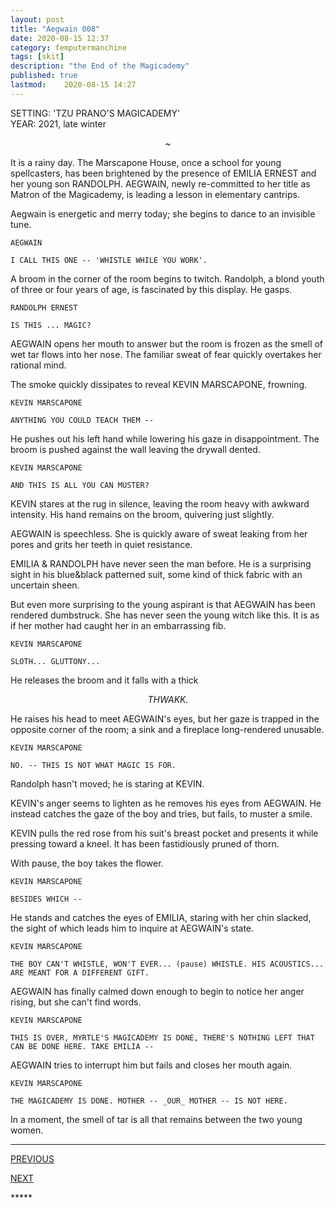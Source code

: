 ```yaml
---
layout: post
title: "Aegwain 008"
date: 2020-08-15 12:37
category: femputermanchine
tags: [skit]
description: "the End of the Magicademy"
published: true
lastmod:	2020-08-15 14:27
---
```

[//]: # ( 8/15/20  -added)

SETTING: 'TZU PRANO'S MAGICADEMY'<br/>
YEAR: 2021, late winter

<center>~</center>

It is a rainy day. The Marscapone House, once a school for young spellcasters, has been brightened by the presence of EMILIA ERNEST and her young son RANDOLPH. AEGWAIN, newly re-committed to her title as Matron of the Magicademy, is leading a lesson in elementary cantrips.

Aegwain is energetic and merry today; she begins to dance to an invisible tune. 

```
AEGWAIN 

I CALL THIS ONE -- 'WHISTLE WHILE YOU WORK'.
```

A broom in the corner of the room begins to twitch. Randolph, a blond youth of three or four years of age, is fascinated by this display. He gasps.

```
RANDOLPH ERNEST 

IS THIS ... MAGIC? 
```

AEGWAIN opens her mouth to answer but the room is frozen as the smell of wet tar flows into her nose. The familiar sweat of fear quickly overtakes her rational mind. 

The smoke quickly dissipates to reveal KEVIN MARSCAPONE, frowning.

```
KEVIN MARSCAPONE

ANYTHING YOU COULD TEACH THEM -- 
```

He pushes out his left hand while lowering his gaze in disappointment. The broom is pushed against the wall leaving the drywall dented.

```
KEVIN MARSCAPONE 

AND THIS IS ALL YOU CAN MUSTER? 
```

KEVIN stares at the rug in silence, leaving the room heavy with awkward intensity. His hand remains on the broom, quivering just slightly.

AEGWAIN is speechless. She is quickly aware of sweat leaking from her pores and grits her teeth in quiet resistance. 

EMILIA & RANDOLPH have never seen the man before. He is a surprising sight in his blue&black patterned suit, some kind of thick fabric with an uncertain sheen. 

But even more surprising to the young aspirant is that AEGWAIN has been rendered dumbstruck. She has never seen the young witch like this. It is as if her mother had caught her in an embarrassing fib. 

```
KEVIN MARSCAPONE 

SLOTH... GLUTTONY... 
```

He releases the broom and it falls with a thick 

<center><i>THWAKK.</i></center>

He raises his head to meet AEGWAIN's eyes, but her gaze is trapped in the opposite corner of the room; a sink and a fireplace long-rendered unusable.

```
KEVIN MARSCAPONE 

NO. -- THIS IS NOT WHAT MAGIC IS FOR. 
``` 

Randolph hasn't moved; he is staring at KEVIN.

KEVIN's anger seems to lighten as he removes his eyes from AEGWAIN. He instead catches the gaze of the boy and tries, but fails, to muster a smile.

KEVIN pulls the red rose from his suit's breast pocket and presents it while pressing toward a kneel. It has been fastidiously pruned of thorn. 

With pause, the boy takes the flower.

```
KEVIN MARSCAPONE 

BESIDES WHICH --
```

He stands and catches the eyes of EMILIA, staring with her chin slacked, the sight of which leads him to inquire at AEGWAIN's state. 

```
KEVIN MARSCAPONE 

THE BOY CAN'T WHISTLE, WON'T EVER... (pause) WHISTLE. HIS ACOUSTICS... ARE MEANT FOR A DIFFERENT GIFT.
```

AEGWAIN has finally calmed down enough to begin to notice her anger rising, but she can't find words.

```
KEVIN MARSCAPONE 

THIS IS OVER, MYRTLE'S MAGICADEMY IS DONE, THERE'S NOTHING LEFT THAT CAN BE DONE HERE. TAKE EMILIA --
```

AEGWAIN tries to interrupt him but fails and closes her mouth again. 

```
KEVIN MARSCAPONE 

THE MAGICADEMY IS DONE. MOTHER -- _OUR_ MOTHER -- IS NOT HERE.
```

In a moment, the smell of tar is all that remains between the two young women.

*****
<div class="fpmc-nav">

<span class="fpmc-nav-prev"><a href="{{ 'aegwain-vii' | prepend: site.baseurl }}">PREVIOUS</a></span>

<span class="fpmc-nav-next"><a href="{{ 'aegwain-ix' | prepend: site.baseurl }}">NEXT</a></span> 

</div>
*****
